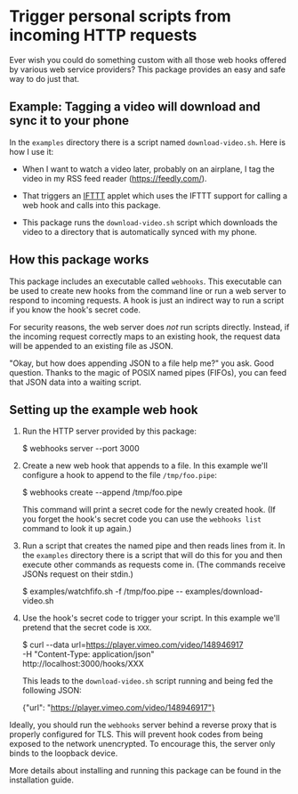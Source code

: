 # Trigger personal scripts from incoming HTTP requests

Ever wish you could do something custom with all those web hooks
offered by various web service providers?  This package provides an
easy and safe way to do just that.

## Example: Tagging a video will download and sync it to your phone

In the `examples` directory there is a script named
`download-video.sh`.  Here is how I use it:

  * When I want to watch a video later, probably on an airplane, I tag
    the video in my RSS feed reader (<https://feedly.com/>).

  * That triggers an [IFTTT](https://ifttt.com/) applet which uses the
    IFTTT support for calling a web hook and calls into this package.

  * This package runs the `download-video.sh` script which downloads
    the video to a directory that is automatically synced with my
    phone.

## How this package works

This package includes an executable called `webhooks`.  This
executable can be used to create new hooks from the command line or
run a web server to respond to incoming requests.  A hook is just an
indirect way to run a script if you know the hook's secret code.

For security reasons, the web server does *not* run scripts directly.
Instead, if the incoming request correctly maps to an existing hook,
the request data will be appended to an existing file as JSON.

"Okay, but how does appending JSON to a file help me?" you ask.  Good
question.  Thanks to the magic of POSIX named pipes (FIFOs), you can
feed that JSON data into a waiting script.

## Setting up the example web hook

  1. Run the HTTP server provided by this package:

        $ webhooks server --port 3000

  2. Create a new web hook that appends to a file.  In this example
     we'll configure a hook to append to the file `/tmp/foo.pipe`:

        $ webhooks create --append /tmp/foo.pipe

     This command will print a secret code for the newly created hook.
     (If you forget the hook's secret code you can use the `webhooks
     list` command to look it up again.)

  3. Run a script that creates the named pipe and then reads lines
     from it.  In the `examples` directory there is a script that will
     do this for you and then execute other commands as requests come
     in.  (The commands receive JSONs request on their stdin.)

        $ examples/watchfifo.sh -f /tmp/foo.pipe -- examples/download-video.sh

  4. Use the hook's secret code to trigger your script.  In this
     example we'll pretend that the secret code is `XXX`.

        $ curl --data url=https://player.vimeo.com/video/148946917 \
            -H "Content-Type: application/json" \
            http://localhost:3000/hooks/XXX

     This leads to the `download-video.sh` script running and being
     fed the following JSON:

        {"url": "https://player.vimeo.com/video/148946917"}

Ideally, you should run the `webhooks` server behind a reverse proxy
that is properly configured for TLS.  This will prevent hook codes
from being exposed to the network unencrypted.  To encourage this, the
server only binds to the loopback device.

More details about installing and running this package can be found in
the installation guide.
